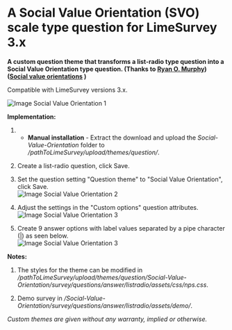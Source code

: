 # A Social Value Orientation (SVO) scale type question for LimeSurvey 3.x
**A custom question theme that transforms a list-radio type question into a Social Value Orientation type question. (Thanks to [Ryan O. Murphy](http://ryanomurphy.com/styled-2/index.html)) ([Social value orientations](https://en.wikipedia.org/wiki/Social_value_orientations) )**

Compatible with LimeSurvey versions 3.x.

![Image Social Value Orientation 1](/Social-Value-Orientation/survey/questions/answer/listradio/assets/images/svo_1.png)

**Implementation:**

1) - **Manual installation** - Extract the download and upload the *Social-Value-Orientation* folder to */pathToLimeSurvey/upload/themes/question/*.

2) Create a list-radio question, click Save.

3) Set the question setting "Question theme" to "Social Value Orientation", click Save.  
![Image Social Value Orientation 2](/Social-Value-Orientation/survey/questions/answer/listradio/assets/images/svo_2.png)

4) Adjust the settings in the "Custom options" question attributes.   
![Image Social Value Orientation 3](/Social-Value-Orientation/survey/questions/answer/listradio/assets/images/svo_3.png)

5) Create 9 answer options with label values separated by a pipe character (|) as seen below.  
![Image Social Value Orientation 3](/Social-Value-Orientation/survey/questions/answer/listradio/assets/images/svo_4.png)

**Notes:**

1) The styles for the theme can be modified in */pathToLimeSurvey/upload/themes/question/Social-Value-Orientation/survey/questions/answer/listradio/assets/css/nps.css*.

2) Demo survey in */Social-Value-Orientation/survey/questions/answer/listradio/assets/demo/*.
    
    
*Custom themes are given without any warranty, implied or otherwise.*

